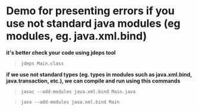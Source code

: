 # Demo for presenting errors if you use not standard java modules (eg modules, eg. java.xml.bind)

**it's better check your code using jdeps tool**

> `jdeps Main.class`

**if we use not standard types (eg. types in modules such as java.xml.bind, java.transaction, etc.), we can compile and run using this commands**

> `javac --add-modules java.xml.bind Main.java`

> `java --add-modules java.xml.bind Main`
